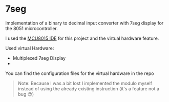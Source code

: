 # 7seg

Implementation of a binary to decimal input converter with 7seg display for the 8051 microcontroller. 

I used the [MCU8015 IDE](https://sourceforge.net/projects/mcu8051ide/files/mcu8051ide/1.4.9/) for this project and the virtual hardware feature. 

Used virtual Hardware:
- Multiplexed 7seg Display
- 

You can find the configuration files for the virtual hardware in the repo

> Note: Because I was a bit lost I implemented the modulo myself instead of using the already existing instruction (it's a feature not a bug 😉)